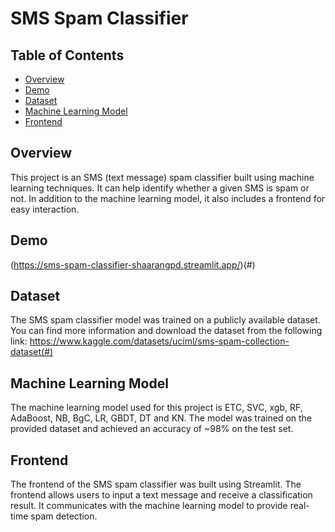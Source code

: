 # SMS Spam Classifier

## Table of Contents
- [Overview](#overview)
- [Demo](#demo)
- [Dataset](#dataset)
- [Machine Learning Model](#machine-learning-model)
- [Frontend](#frontend)

## Overview
This project is an SMS (text message) spam classifier built using machine learning techniques. It can help identify whether a given SMS is spam or not. In addition to the machine learning model, it also includes a frontend for easy interaction.

## Demo
(https://sms-spam-classifier-shaarangpd.streamlit.app/)(#)

## Dataset
The SMS spam classifier model was trained on a publicly available dataset. You can find more information and download the dataset from the following link:
https://www.kaggle.com/datasets/uciml/sms-spam-collection-dataset(#)

## Machine Learning Model
The machine learning model used for this project is ETC, SVC, xgb, RF, AdaBoost, NB, BgC, LR, GBDT, DT and KN. The model was trained on the provided dataset and achieved an accuracy of ~98% on the test set.

## Frontend
The frontend of the SMS spam classifier was built using Streamlit. The frontend allows users to input a text message and receive a classification result. It communicates with the machine learning model to provide real-time spam detection.

